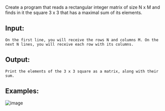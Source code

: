 Create a program that reads a rectangular integer matrix of size N x M and finds in it the square 3 x 3 that has a maximal sum of its elements.

## Input: 

	On the first line, you will receive the rows N and columns M. On the next N lines, you will receive each row with its columns.

## Output:

	Print the elements of the 3 x 3 square as a matrix, along with their sum.

## Examples:

![image](https://user-images.githubusercontent.com/45227327/214078326-181105a7-b4c8-49ed-8512-311b03124e6c.png)
